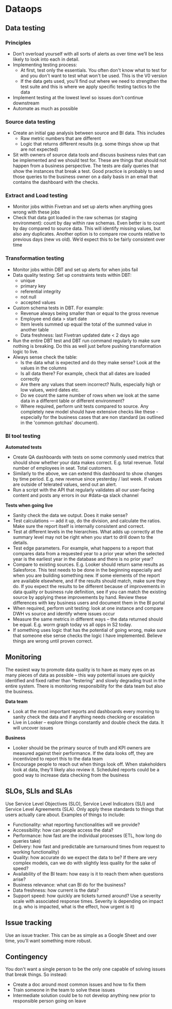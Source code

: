 # Dataops

## Data testing 

### Principles
- Don’t overload yourself with all sorts of alerts as over time we’ll be less likely to look into each in detail. 
- Implementing testing process: 
    - At first, test only the essentials. You often don't know what to test for and you don't want to test what won't be used. This is the V0 version
    - If the data gets used, you'll find out where we need to strengthen the test suite and this is where we apply specific testing tactics to the data 
- Implement testing at the lowest level so issues don't continue downstream
- Automate as much as possible 


### Source data testing
- Create an initial gap analysis between source and BI data. This includes 
    - Raw metric numbers that are different
    - Logic that returns different results (e.g. some things show up that are not expected) 
- Sit with owners of source data tools and discuss business rules that can be implemented and we should test for. These are things that should not happen from a business perspective. The tests are daily queries that show the instances that break a test. Good practice is probably to send those queries to the business owner on a daily basis in an email that contains the dashboard with the checks.  

### Extract and Load testing 
- Monitor jobs within Fivetran and set up alerts when anything goes wrong with these jobs
- Check that data got loaded in the raw schemas (or staging environment): count by day within raw schemas. Even better is to count by day compared to source data. This will identify missing values, but also any duplicates. Another option is to compare row counts relative to previous days (new vs old). We’d expect this to be fairly consistent over time 

### Transformation testing
- Monitor jobs within DBT and set up alerts for when jobs fail 
- Data quality testing: Set up constraints tests within DBT: 
    - unique
    - primary key
    - referential integrity
    - not null 
    - accepted values
- Custom schema tests in DBT. For example: 
    - Revenue always being smaller than or equal to the gross revenue
    - Employee end data > start date 
    - Item levels summed up equal the total of the summed value in another table
    - Data freshness: last Fivetran updated date < 2 days ago 
- Run the entire DBT test and DBT run command regularly to make sure nothing is breaking. Do this as well just before pushing transformation logic to live.   
- Always sense check the table: 
    - Is the data what is expected and do they make sense? Look at the values in the columns 
    - Is all data there? For example, check that all dates are loaded correctly 
    - Are there any values that seem incorrect? Nulls, especially high or low values, weird dates etc. 
    - Do we count the same number of rows when we look at the same data in a different table or different environment?
    - Where required, perform unit tests compared to source. Any completely new model should have extensive checks like these - especially for the business cases that are non standard (as outlined in the 'common gotchas' document). 





### BI tool testing
**Automated tests**
- Create QA dashboards with tests on some commonly used metrics that should show whether your data makes correct. E.g. total revenue. Total number of employees in seat. Total customers. 
- Similarly to the above, we can extend this dashboard to show changes by time period. E.g. new revenue since yesterday / last week. If values are outside of telerated values, send out an alert. 
- Run a script with the API that regularly validates all our user-facing content and posts any errors in our #data-qa slack channel

**Tests when going live**
- Sanity check the data we output. Does it make sense? 
- Test calculations — add it up, do the division, and calculate the ratios. Make sure the report itself is internally consistent and correct.
- Test at different levels in the hierarchies. What adds up correctly at the summary level may not be right when you start to drill down to the details.
- Test edge parameters. For example, what happens to a report that compares data from a requested year to a prior year when the selected year is the earliest year in the database and there is no prior year?
- Compare to existing sources. E.g. Looker should return same results as Salesforce. This test needs to be done in the beginning especially and when you are building something new. If some elements of the report are available elsewhere, and if the results should match, make sure they do. If you expect the results to be different because of improvements in data quality or business rule definition, see if you can match the existing source by applying these improvements by hand. Review these differences with key business users and document them in the BI portal
- When required, perform unit testing: look at one instance and compare DWH vs source and identify where issues occur 
- Measure the same metrics in different ways – the data returned should be equal. E.g. worm graph today vs all opps in S2 today. 
- If something uses logic that has the potential of going wrong, make sure that someone else sense checks the logic I have implemented. Believe things are wrong until proven correct. 

## Monitoring
The easiest way to promote data quality is to have as many eyes on as many pieces of data as possible – this way potential issues are quickly identified and fixed rather than “festering” and slowly degrading trust in the entire system. There is monitoring responsibility for the data team but also the business. 

**Data team**
- Look at the most important reports and dashboards every morning to sanity check the data and if anything needs checking or escalation 
- Live in Looker – explore things constantly and double check the data. It will uncover issues

**Business**
- Looker should be the primary source of truth and KPI owners are measured against their performance. If the data looks off, they are incentivized to report this to the data team 
- Encourage people to reach out when things look off. When stakeholders look at data, they'll likely also review it. Scheduled reports could be a good way to increase data checking from the business 

## SLOs, SLIs and SLAs 
Use Service Level Objectives (SLO), Service Level Indicators (SLI) and Service Level Agreements (SLA). Only apply these standards to things that users actually care about. Examples of things to include: 
- Functionality: what reporting functionalities will we provide? 
- Accessibility: how can people access the data? 
- Performance: how fast are the individual processes (ETL, how long do queries take) 
- Delivery: how fast and predictable are turnaround times from request to working functionality)
- Quality: how accurate do we expect the data to be? If there are very complex models, can we do with slightly less quality for the sake of speed? 
- Availability of the BI team: how easy is it to reach them when questions arise? 
- Business relevance: what can BI do for the business? 
- Data freshness: how current is the data? 
- Support speed: how quickly are tickets turned around? Use a severity scale with associated response times. Severity is depending on impact (e.g. who is impacted, what is the effect, how urgent is it) 

## Issue tracking
Use an issue tracker. This can be as simple as a Google Sheet and over time, you'll want something more robust. 

## Contingency 
You don't want a single person to be the only one capable of solving issues that break things. So instead: 
- Create a doc around most common issues and how to fix them
- Train someone in the team to solve these issues 
- Intermediate solution could be to not develop anything new prior to responsible person going on leave 

















